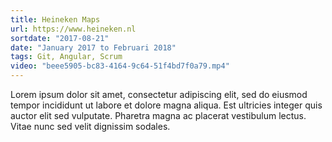 ```yaml
---
title: Heineken Maps
url: https://www.heineken.nl
sortdate: "2017-08-21"
date: "January 2017 to Februari 2018"
tags: Git, Angular, Scrum
video: "beee5905-bc83-4164-9c64-51f4bd7f0a79.mp4"
---
```

Lorem ipsum dolor sit amet, consectetur adipiscing elit, sed do eiusmod tempor incididunt ut labore et dolore magna aliqua. Est ultricies integer quis auctor elit sed vulputate. Pharetra magna ac placerat vestibulum lectus. Vitae nunc sed velit dignissim sodales.